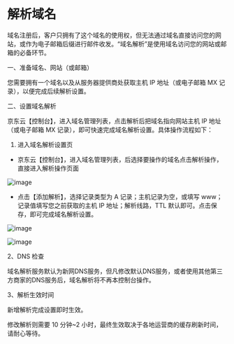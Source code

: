 # 解析域名
域名注册后，客户只拥有了这个域名的使用权，但无法通过域名直接访问您的网站，或作为电子邮箱后缀进行邮件收发。“域名解析”是使用域名访问您的网站或邮箱的必备环节。

一、准备域名、网站（或邮箱）

您需要拥有一个域名以及从服务器提供商处获取主机 IP 地址（或电子邮箱 MX 记录），以便完成后续解析设置。

二、设置域名解析

京东云【控制台】，进入域名管理列表，点击解析后把域名指向网站主机 IP 地址（或电子邮箱 MX 记录），即可快速完成域名解析设置。具体操作流程如下：

1. 进入域名解析设置页

- 京东云【控制台】，进入域名管理列表，后选择要操作的域名点击解析操作，直接进入解析操作页面

![image](https://github.com/jdcloudcom/cn/blob/edit/documentation/Domain-Name-and-Website/Image-Domain/jiexi1.jpg)

- 点击【添加解析】，选择记录类型为 A 记录；主机记录为空，或填写 www；记录值填写您之前获取的主机 IP 地址；解析线路，TTL 默认即可。点击保存，即可完成域名解析设置。

![image](https://github.com/jdcloudcom/cn/blob/edit/documentation/Domain-Name-and-Website/Image-Domain/jiexi2.jpg)


![image](https://github.com/jdcloudcom/cn/blob/edit/documentation/Domain-Name-and-Website/Image-Domain/jiexi3.jpg)

2、DNS 检查

域名解析服务默认为新网DNS服务，但凡修改默认DNS服务，或者使用其他第三方商家的DNS服务后，域名解析将不再本控制台操作。

3、解析生效时间

新增解析完成设置即时生效。

修改解析则需要 10 分钟~2 小时，最终生效取决于各地运营商的缓存刷新时间，请耐心等待。
